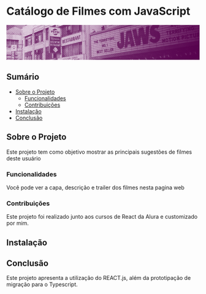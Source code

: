 # Catálogo de Filmes com JavaScript

![Descrição da Imagem](public/imagens/banner-favoritos.png)

## Sumário

- [Sobre o Projeto](#sobre-o-projeto)
  - [Funcionalidades](#funcionalidades)
  - [Contribuições](#contribuicoes)
- [Instalação](#instalacao)
- [Conclusão](#conclusão)

## Sobre o Projeto

Este projeto tem como objetivo mostrar as principais sugestões de filmes deste usuário

### Funcionalidades

Você pode ver a capa, descrição e trailer dos filmes nesta pagina web

### Contribuições

Este projeto foi realizado junto aos cursos de React da Alura e customizado por mim.

## Instalação


## Conclusão

Este projeto apresenta a utilização do REACT.js, além da prototipação de migração para o Typescript.